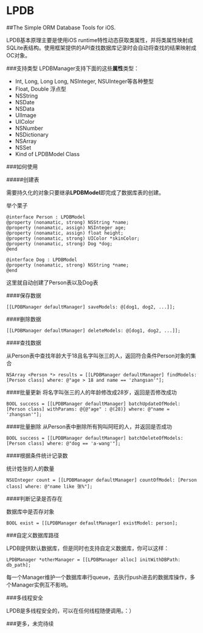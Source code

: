 # LPDB
##The Simple ORM Database Tools for iOS.

LPDB基本原理主要是使用iOS runtime特性动态获取类属性，并将类属性映射成SQLite表结构。使用框架提供的API查找数据库记录时会自动将查找的结果映射成OC对象。

###支持类型
LPDBManager支持下面的这些**属性**类型：

* Int, Long, Long Long, NSInteger, NSUInteger等各种整型
* Float, Double 浮点型
* NSString
* NSDate
* NSData
* UIImage
* UIColor
* NSNumber
* NSDictionary
* NSArray
* NSSet
* Kind of LPDBModel Class

###如何使用

#####创建表

需要持久化的对象只要继承**LPDBModel**即完成了数据库表的创建。

举个栗子

~~~objc
@interface Person : LPDBModel
@property (nonamatic, strong) NSString *name;
@property (nonamatic, assign) NSInteger age;
@property (nonamatic, assign) float height;
@property (nonamatic, strong) UIColor *skinColor;
@property (nonamatic, strong) Dog *dog;
@end

@interface Dog : LPDBModel
@property (nonamatic, strong) NSString *name;
@end
~~~

这里就自动创建了Person表以及Dog表

####保存数据
~~~objc
[[LPDBManager defaultManager] saveModels: @[dog1, dog2, ...]];
~~~

####删除数据

~~~objc
[[LPDBManager defaultManager] deleteModels: @[dog1, dog2, ...]];
~~~

####查找数据

从Person表中查找年龄大于18且名字叫张三的人，返回符合条件Person对象的集合

~~~objc
NSArray <Person *> results = [[LPDBManager defaultManager] findModels: [Person class] where: @"age > 18 and name == 'zhangsan'"];
~~~

####批量更新
将名字叫张三的人的年龄修改成28岁，返回是否修改成功

~~~objc
BOOL success = [[LPDBManager defaultManager] batchUpdateOfModel: [Person class] withParams: @{@"age" : @(28)} where: @"name = 'zhangsan'"];
~~~

####批量删除
从Person表中删除所有狗叫阿旺的人，并返回是否成功
~~~objc
BOOL success = [[LPDBManager defaultManager] batchDeleteOfModels: [Person class] where: @"dog == 'a-wang'"];
~~~

####根据条件统计记录数

统计姓张的人的数量

~~~objc
NSUInteger count = [[LPDBManager defaultManager] countOfModel: [Person class] where: @"name like 张%"];
~~~

####判断记录是否存在

数据库中是否存对象

~~~objc
BOOL exist = [[LPDBManager defaultManager] existModel: person];
~~~


###自定义数据库路径

LPDB提供默认数据库，但是同时也支持自定义数据库，你可以这样：

~~~objc
LPDBManager *otherManager = [[LPDBManager alloc] initWithDBPath: db_path];
~~~

每一个Manager维护一个数据库串行queue，去执行push进去的数据库操作，多个Manager实例互不影响。

###多线程安全

LPDB是多线程安全的，可以在任何线程随便调用。：）

###更多，未完待续